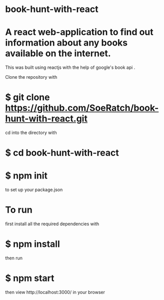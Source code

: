 # book-hunt-with-react

# A react web-application to find out information about any books available on the internet.

This was built using reactjs with the help of google's book api .



Clone the repository with
# $ git clone https://github.com/SoeRatch/book-hunt-with-react.git

cd into the directory with
 # $ cd book-hunt-with-react
 
 # $ npm init
 to set up your package.json
 
# To run

first install all the required dependencies with 
# $ npm install

then run 
# $ npm start


then view http://localhost:3000/ in your browser
